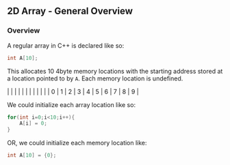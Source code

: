 ## 2D Array - General Overview

### Overview

A regular array in C++ is declared like so:

```cpp
int A[10];
```

This allocates 10 4byte memory locations with the starting address stored at a location pointed to by `A`. Each memory location is undefined. 

|   |   |   |   |   |   |   |   |   |   |
| 0 | 1 | 2 | 3 | 4 | 5 | 6 | 7 | 8 | 9 |

We could initialize each array location like so:

```cpp
for(int i=0;i<10;i++){
    A[i] = 0;
}
```

OR, we could initialize each memory location like:

```cpp
int A[10] = {0};
```

